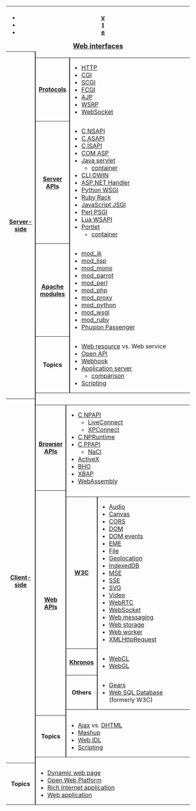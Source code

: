 <div role="navigation" class="navbox" aria-labelledby="Web_interfaces" style="padding:3px">
<table class="nowraplinks collapsible autocollapse navbox-inner" style="border-spacing:0;background:transparent;color:inherit">
<tr>
<th scope="col" class="navbox-title" colspan="2">
<div class="plainlinks hlist navbar mini">
<ul>
<li class="nv-view"><a href="/wiki/Template:Web_interfaces" title="Template:Web interfaces"><abbr title="View this template" style=";;background:none transparent;border:none;-moz-box-shadow:none;-webkit-box-shadow:none;box-shadow:none;">v</abbr></a></li>
<li class="nv-talk"><a href="/wiki/Template_talk:Web_interfaces" title="Template talk:Web interfaces"><abbr title="Discuss this template" style=";;background:none transparent;border:none;-moz-box-shadow:none;-webkit-box-shadow:none;box-shadow:none;">t</abbr></a></li>
<li class="nv-edit"><a class="external text" href="//en.wikipedia.org/w/index.php?title=Template:Web_interfaces&amp;action=edit"><abbr title="Edit this template" style=";;background:none transparent;border:none;-moz-box-shadow:none;-webkit-box-shadow:none;box-shadow:none;">e</abbr></a></li>
</ul>
</div>
<div id="Web_interfaces" style="font-size:114%;margin:0 4em"><a href="/wiki/Web_API" title="Web API">Web interfaces</a></div>
</th>
</tr>
<tr>
<th scope="row" class="navbox-group" style="width:1%"><a href="/wiki/Server-side" title="Server-side">Server-side</a></th>
<td class="navbox-list navbox-odd hlist" style="text-align:left;border-left-width:2px;border-left-style:solid;width:100%;padding:0px">
<div style="padding:0em 0.25em"></div>
<table class="nowraplinks navbox-subgroup" style="border-spacing:0">
<tr>
<th scope="row" class="navbox-group" style="width:1%"><a href="/wiki/Communications_protocol" title="Communications protocol">Protocols</a></th>
<td class="navbox-list navbox-odd" style="text-align:left;border-left-width:2px;border-left-style:solid;width:100%;padding:0px">
<div style="padding:0em 0.25em">
<ul>
<li><a href="/wiki/Hypertext_Transfer_Protocol" title="Hypertext Transfer Protocol">HTTP</a></li>
<li><a href="/wiki/Common_Gateway_Interface" title="Common Gateway Interface">CGI</a></li>
<li><a href="/wiki/Simple_Common_Gateway_Interface" title="Simple Common Gateway Interface">SCGI</a></li>
<li><a href="/wiki/FastCGI" title="FastCGI">FCGI</a></li>
<li><a href="/wiki/Apache_JServ_Protocol" title="Apache JServ Protocol">AJP</a></li>
<li><a href="/wiki/Web_Services_for_Remote_Portlets" title="Web Services for Remote Portlets">WSRP</a></li>
<li><a href="/wiki/WebSocket" title="WebSocket">WebSocket</a></li>
</ul>
</div>
</td>
</tr>
<tr>
<th scope="row" class="navbox-group" style="width:1%"><a href="/wiki/Server_Application_Programming_Interface" title="Server Application Programming Interface">Server APIs</a></th>
<td class="navbox-list navbox-even" style="text-align:left;border-left-width:2px;border-left-style:solid;width:100%;padding:0px">
<div style="padding:0em 0.25em">
<ul>
<li><a href="/wiki/Netscape_Server_Application_Programming_Interface" title="Netscape Server Application Programming Interface">C NSAPI</a></li>
<li><a href="/wiki/Apache_HTTP_Server#Feature_overview" title="Apache HTTP Server">C ASAPI</a></li>
<li><a href="/wiki/Internet_Server_Application_Programming_Interface" title="Internet Server Application Programming Interface">C ISAPI</a></li>
<li><a href="/wiki/Active_Server_Pages" title="Active Server Pages">COM ASP</a></li>
<li><a href="/wiki/Java_servlet" title="Java servlet">Java servlet</a>
<ul>
<li><a href="/wiki/Web_container" title="Web container">container</a></li>
</ul>
</li>
<li><a href="/wiki/Open_Web_Interface_for_.NET" title="Open Web Interface for .NET">CLI OWIN</a></li>
<li><a href="/wiki/HTTP_handler" title="HTTP handler">ASP.NET Handler</a></li>
<li><a href="/wiki/Web_Server_Gateway_Interface" title="Web Server Gateway Interface">Python WSGI</a></li>
<li><a href="/wiki/Rack_(web_server_interface)" title="Rack (web server interface)">Ruby Rack</a></li>
<li><a href="/wiki/JSGI" title="JSGI">JavaScript JSGI</a></li>
<li><a href="/wiki/PSGI" title="PSGI">Perl PSGI</a></li>
<li><a href="/wiki/Kepler_(software)#Frameworks" title="Kepler (software)">Lua WSAPI</a></li>
<li><a href="/wiki/Portlet" title="Portlet">Portlet</a>
<ul>
<li><a href="/wiki/Portlet_container" title="Portlet container">container</a></li>
</ul>
</li>
</ul>
</div>
</td>
</tr>
<tr>
<th scope="row" class="navbox-group" style="width:1%"><a href="/wiki/Category:Apache_httpd_modules" title="Category:Apache httpd modules">Apache modules</a></th>
<td class="navbox-list navbox-odd" style="text-align:left;border-left-width:2px;border-left-style:solid;width:100%;padding:0px">
<div style="padding:0em 0.25em">
<ul>
<li><a href="/wiki/Mod_jk" title="Mod jk">mod_jk</a></li>
<li><a href="/wiki/Mod_lisp" title="Mod lisp">mod_lisp</a></li>
<li><a href="/wiki/Mod_mono" title="Mod mono">mod_mono</a></li>
<li><a href="/wiki/Mod_parrot" title="Mod parrot">mod_parrot</a></li>
<li><a href="/wiki/Mod_perl" title="Mod perl">mod_perl</a></li>
<li><a href="/wiki/PHP" title="PHP">mod_php</a></li>
<li><a href="/wiki/Mod_proxy" title="Mod proxy">mod_proxy</a></li>
<li><a href="/wiki/Mod_python" title="Mod python">mod_python</a></li>
<li><a href="/wiki/Mod_wsgi" title="Mod wsgi">mod_wsgi</a></li>
<li><a href="/wiki/Mod_ruby" title="Mod ruby">mod_ruby</a></li>
<li><a href="/wiki/Phusion_Passenger" title="Phusion Passenger">Phusion Passenger</a></li>
</ul>
</div>
</td>
</tr>
<tr>
<th scope="row" class="navbox-group" style="width:1%">Topics</th>
<td class="navbox-list navbox-even" style="text-align:left;border-left-width:2px;border-left-style:solid;width:100%;padding:0px">
<div style="padding:0em 0.25em">
<ul>
<li><a href="/wiki/Web_resource" title="Web resource">Web resource</a> vs. <a class="mw-selflink selflink">Web service</a></li>
<li><a href="/wiki/Open_API" title="Open API">Open API</a></li>
<li><a href="/wiki/Webhook" title="Webhook">Webhook</a></li>
<li><a href="/wiki/Application_server" title="Application server">Application server</a>
<ul>
<li><a href="/wiki/Comparison_of_application_servers" class="mw-redirect" title="Comparison of application servers">comparison</a></li>
</ul>
</li>
<li><a href="/wiki/Server-side_scripting" title="Server-side scripting">Scripting</a></li>
</ul>
</div>
</td>
</tr>
</table>
</td>
</tr>
<tr>
<th scope="row" class="navbox-group" style="width:1%"><a href="/wiki/Client-side" title="Client-side">Client-side</a></th>
<td class="navbox-list navbox-odd hlist" style="text-align:left;border-left-width:2px;border-left-style:solid;width:100%;padding:0px">
<div style="padding:0em 0.25em"></div>
<table class="nowraplinks navbox-subgroup" style="border-spacing:0">
<tr>
<th scope="row" class="navbox-group" style="width:1%"><a href="/wiki/Browser_extension" title="Browser extension">Browser APIs</a></th>
<td class="navbox-list navbox-odd" style="text-align:left;border-left-width:2px;border-left-style:solid;width:100%;padding:0px">
<div style="padding:0em 0.25em">
<ul>
<li><a href="/wiki/NPAPI" title="NPAPI">C NPAPI</a>
<ul>
<li><a href="/wiki/NPAPI#LiveConnect" title="NPAPI">LiveConnect</a></li>
<li><a href="/wiki/NPAPI#XPConnect" title="NPAPI">XPConnect</a></li>
</ul>
</li>
<li><a href="/wiki/NPAPI#NPRuntime" title="NPAPI">C NPRuntime</a></li>
<li><a href="/wiki/Google_Native_Client#Pepper" title="Google Native Client">C PPAPI</a>
<ul>
<li><a href="/wiki/Google_Native_Client" title="Google Native Client">NaCl</a></li>
</ul>
</li>
<li><a href="/wiki/ActiveX" title="ActiveX">ActiveX</a></li>
<li><a href="/wiki/Browser_Helper_Object" title="Browser Helper Object">BHO</a></li>
<li><a href="/wiki/XAML_Browser_Applications" title="XAML Browser Applications">XBAP</a></li>
<li><a href="/wiki/WebAssembly" title="WebAssembly">WebAssembly</a></li>
</ul>
</div>
</td>
</tr>
<tr>
<th scope="row" class="navbox-group" style="width:1%"><a href="/wiki/Web_API#Client-side" title="Web API">Web APIs</a></th>
<td class="navbox-list navbox-odd" style="text-align:left;border-left-width:2px;border-left-style:solid;width:100%;padding:0px">
<div style="padding:0em 0.25em"></div>
<table class="nowraplinks navbox-subgroup" style="border-spacing:0">
<tr>
<th scope="row" class="navbox-group" style="width:1%"><a href="/wiki/World_Wide_Web_Consortium" title="World Wide Web Consortium">W3C</a></th>
<td class="navbox-list navbox-even" style="text-align:left;border-left-width:2px;border-left-style:solid;width:100%;padding:0px">
<div style="padding:0em 0.25em">
<ul>
<li><a href="/wiki/HTML5_Audio" title="HTML5 Audio">Audio</a></li>
<li><a href="/wiki/Canvas_element" title="Canvas element">Canvas</a></li>
<li><a href="/wiki/Cross-origin_resource_sharing" title="Cross-origin resource sharing">CORS</a></li>
<li><a href="/wiki/Document_Object_Model" title="Document Object Model">DOM</a></li>
<li><a href="/wiki/DOM_events" title="DOM events">DOM events</a></li>
<li><a href="/wiki/Encrypted_Media_Extensions" title="Encrypted Media Extensions">EME</a></li>
<li><a href="/wiki/HTML5_File_API" title="HTML5 File API">File</a></li>
<li><a href="/wiki/W3C_Geolocation_API" title="W3C Geolocation API">Geolocation</a></li>
<li><a href="/wiki/Indexed_Database_API" title="Indexed Database API">IndexedDB</a></li>
<li><a href="/wiki/Media_Source_Extensions" title="Media Source Extensions">MSE</a></li>
<li><a href="/wiki/Server-sent_events" title="Server-sent events">SSE</a></li>
<li><a href="/wiki/Scalable_Vector_Graphics" title="Scalable Vector Graphics">SVG</a></li>
<li><a href="/wiki/HTML5_video" title="HTML5 video">Video</a></li>
<li><a href="/wiki/WebRTC" title="WebRTC">WebRTC</a></li>
<li><a href="/wiki/WebSocket" title="WebSocket">WebSocket</a></li>
<li><a href="/wiki/Web_Messaging" title="Web Messaging">Web messaging</a></li>
<li><a href="/wiki/Web_storage" title="Web storage">Web storage</a></li>
<li><a href="/wiki/Web_worker" title="Web worker">Web worker</a></li>
<li><a href="/wiki/XMLHttpRequest" title="XMLHttpRequest">XMLHttpRequest</a></li>
</ul>
</div>
</td>
</tr>
<tr>
<th scope="row" class="navbox-group" style="width:1%"><a href="/wiki/Khronos_Group" title="Khronos Group">Khronos</a></th>
<td class="navbox-list navbox-odd" style="text-align:left;border-left-width:2px;border-left-style:solid;width:100%;padding:0px">
<div style="padding:0em 0.25em">
<ul>
<li><a href="/wiki/WebCL" title="WebCL">WebCL</a></li>
<li><a href="/wiki/WebGL" title="WebGL">WebGL</a></li>
</ul>
</div>
</td>
</tr>
<tr>
<th scope="row" class="navbox-group" style="width:1%">Others</th>
<td class="navbox-list navbox-even" style="text-align:left;border-left-width:2px;border-left-style:solid;width:100%;padding:0px">
<div style="padding:0em 0.25em">
<ul>
<li><a href="/wiki/Gears_(software)" title="Gears (software)">Gears</a></li>
<li><a href="/wiki/Web_SQL_Database" title="Web SQL Database">Web SQL Database</a> (formerly W3C)</li>
</ul>
</div>
</td>
</tr>
</table>
</td>
</tr>
<tr>
<th scope="row" class="navbox-group" style="width:1%">Topics</th>
<td class="navbox-list navbox-odd" style="text-align:left;border-left-width:2px;border-left-style:solid;width:100%;padding:0px">
<div style="padding:0em 0.25em">
<ul>
<li><a href="/wiki/Ajax_(programming)" title="Ajax (programming)">Ajax</a> vs. <a href="/wiki/Dynamic_HTML" title="Dynamic HTML">DHTML</a></li>
<li><a href="/wiki/Mashup_(web_application_hybrid)" title="Mashup (web application hybrid)">Mashup</a></li>
<li><a href="/wiki/Web_IDL" title="Web IDL">Web IDL</a></li>
<li><a href="/wiki/Client-side_scripting" class="mw-redirect" title="Client-side scripting">Scripting</a></li>
</ul>
</div>
</td>
</tr>
</table>
</td>
</tr>
<tr>
<th scope="row" class="navbox-group" style="width:1%">Topics</th>
<td class="navbox-list navbox-even hlist" style="text-align:left;border-left-width:2px;border-left-style:solid;width:100%;padding:0px">
<div style="padding:0em 0.25em">
<ul>
<li><a href="/wiki/Dynamic_web_page" title="Dynamic web page">Dynamic web page</a></li>
<li><a href="/wiki/Open_Web_Platform" title="Open Web Platform">Open Web Platform</a></li>
<li><a href="/wiki/Rich_Internet_application" title="Rich Internet application">Rich Internet application</a></li>
<li><a href="/wiki/Web_application" title="Web application">Web application</a></li>
</ul>
</div>
</td>
</tr>
</table>
</div>
